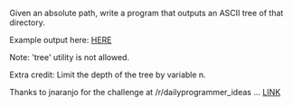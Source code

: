 Given an absolute path, write a program that outputs an ASCII tree of that directory.

Example output here: [HERE](http://www.acooke.org/cute/UnixComman0.html)

Note: 'tree' utility is not allowed.

Extra credit: Limit the depth of the tree by variable n.

Thanks to jnaranjo for the challenge at /r/dailyprogrammer_ideas ... [LINK](http://www.reddit.com/r/dailyprogrammer_ideas/comments/sbu4b/easy_generate_directory_tree_maps/)

